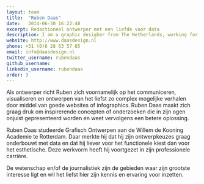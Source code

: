 ```yaml
---
layout: team
title:  "Ruben Daas"
date:   2014-06-30 16:22:48
excerpt: Redactioneel ontwerper met een liefde voor data
description: I am a graphic desigher from The Netherlands, working for my self since 2009 and recently under the name Studio 210 as a collective of creative designer and developers.
website: http://www.daasdesign.nl
phone: +31 (0)6 28 63 57 85
email: info@daasdesign.nl
twitter_username: rubendaas
github_username:
linkedin_username: rubendaas
order: 3
---
```

Als ontwerper richt Ruben zich voornamelijk op het communiceren, visualiseren en ontwerpen van het liefst zo complex mogelijke verhalen door middel van goede websites of infographics. Ruben Daas maakt zich graag druk om inspirerende concepten of onderzoeken die in zijn ogen onjuist gepresenteerd worden en weet vervolgens een betere oplossing.

Ruben Daas studeerde Grafisch Ontwerpen aan de Willem de Kooning Academie te Rotterdam. Daar merkte hij dat hij zijn ontwerpkeuzes graag onderbouwt met data en dat hij liever voor het functionele kiest dan voor het esthetische. Deze werkvorm heeft hij voortgezet in zijn professionele carrière.

De wetenschap en/of de journalistiek zijn de gebieden waar zijn grootste interesse ligt en wil het liefst hier zijn kennis en ervaring voor inzetten.
